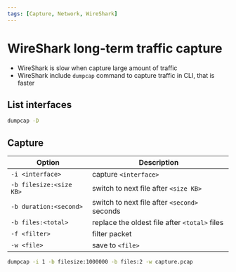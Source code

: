 ```yaml
---
tags: [Capture, Network, WireShark]
---
```


# WireShark long-term traffic capture

- WireShark is slow when capture large amount of traffic
- WireShark include `dumpcap` command to capture traffic in CLI, that is faster

<!--truncate-->

## List interfaces

```bash
dumpcap -D
```

## Capture

Option | Description
-|-
`-i <interface>` | capture `<interface>`
`-b filesize:<size KB>` | switch to next file after `<size KB>`
`-b duration:<second>` | switch to next file after `<second>` seconds
`-b files:<total>` | replace the oldest file after `<total>` files
`-f <filter>` | filter packet
`-w <file>` | save to `<file>`

```bash
dumpcap -i 1 -b filesize:1000000 -b files:2 -w capture.pcap
```
